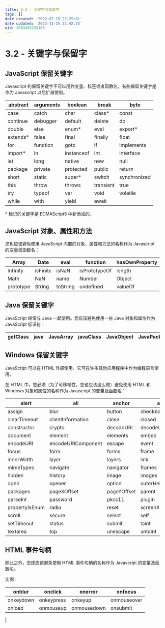 ```yaml
---
title: 3.2 - 关键字与保留字
tags: []
date created: '2022-07-15 22:29:01'
date updated: '2023-11-25 22:42:35'
uid: 1683439292103
---
```


# 3.2 - 关键字与保留字

## JavaScript 保留关键字

Javascript 的保留关键字不可以用作变量、标签或者函数名。有些保留关键字是作为 Javascript 以后扩展使用。

| abstract  | arguments | boolean    | break     | byte         |
|-----------|-----------|------------|-----------|--------------|
| case      | catch     | char       | class\*   | const        |
| continue  | debugger  | default    | delete    | do           |
| double    | else      | enum\*     | eval      | export\*     |
| extends\* | false     | final      | finally   | float        |
| for       | function  | goto       | if        | implements   |
| import\*  | in        | instanceof | int       | interface    |
| let       | long      | native     | new       | null         |
| package   | private   | protected  | public    | return       |
| short     | static    | super\*    | switch    | synchronized |
| this      | throw     | throws     | transient | true         |
| try       | typeof    | var        | void      | volatile     |
| while     | with      | yield      | await

\* 标记的关键字是 ECMAScript5 中新添加的。

## JavaScript 对象、属性和方法

您也应该避免使用 JavaScript 内置的对象、属性和方法的名称作为 Javascript 的变量或函数名：

| Array     | Date     | eval     | function      | hasOwnProperty |
|-----------|----------|----------|---------------|----------------|
| Infinity  | isFinite | isNaN    | isPrototypeOf | length         |
| Math      | NaN      | name     | Number        | Object         |
| prototype | String   | toString | undefined     | valueOf        |

## Java 保留关键字

JavaScript 经常与 Java 一起使用。您应该避免使用一些 Java 对象和属性作为 JavaScript 标识符：

| getClass | java | JavaArray | javaClass | JavaObject | JavaPackage |
|----------|------|-----------|-----------|------------|-------------|

## Windows 保留关键字

JavaScript 可以在 HTML 外部使用。它可在许多其他应用程序中作为编程语言使用。

在 HTML 中，您必须（为了可移植性，您也应该这么做）避免使用 HTML 和 Windows 对象和属性的名称作为 Javascript 的变量及函数名：

| alert          | all                | anchor      | anchors            | area               |
|----------------|--------------------|-------------|--------------------|--------------------|
| assign         | blur               | button      | checkbox           | clearInterval      |
| clearTimeout   | clientInformation  | close       | closed             | confirm            |
| constructor    | crypto             | decodeURI   | decodeURIComponent | defaultStatus      |
| document       | element            | elements    | embed              | embeds             |
| encodeURI      | encodeURIComponent | escape      | event              | fileUpload         |
| focus          | form               | forms       | frame              | innerHeight        |
| innerWidth     | layer              | layers      | link               | location           |
| mimeTypes      | navigate           | navigator   | frames             | frameRate          |
| hidden         | history            | image       | images             | offscreenBuffering |
| open           | opener             | option      | outerHeight        | outerWidth         |
| packages       | pageXOffset        | pageYOffset | parent             | parseFloat         |
| parseInt       | password           | pkcs11      | plugin             | prompt             |
| propertyIsEnum | radio              | reset       | screenX            | screenY            |
| scroll         | secure             | select      | self               | setInterval        |
| setTimeout     | status             | submit      | taint              | text               |
| textarea       | top                | unescape    | untaint            | window             |

## HTML 事件句柄

除此之外，您还应该避免使用 HTML 事件句柄的名称作为 Javascript 的变量及函数名。

实例：

| onblur    | onclick    | onerror     | onfocus     |
|-----------|------------|-------------|-------------|
| onkeydown | onkeypress | onkeyup     | onmouseover |
| onload    | onmouseup  | onmousedown | onsubmit    |
 |
